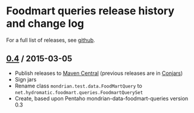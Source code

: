 # Foodmart queries release history and change log

For a full list of releases, see
<a href="https://github.com/julianhyde/foodmart-queries/releases">github</a>.

## <a href="https://github.com/julianhyde/foodmart-queries/releases/tag/foodmart-queries-0.4">0.4</a> / 2015-03-05

* Publish releases to <a href="http://search.maven.org/">Maven Central</a>
  (previous releases are in <a href="http://www.conjars.org/">Conjars</a>)
* Sign jars
* Rename class `mondrian.test.data.FoodMartQuery` to
  `net.hydromatic.foodmart.queries.FoodmartQuerySet`
* Create, based upon Pentaho mondrian-data-foodmart-queries version 0.3
